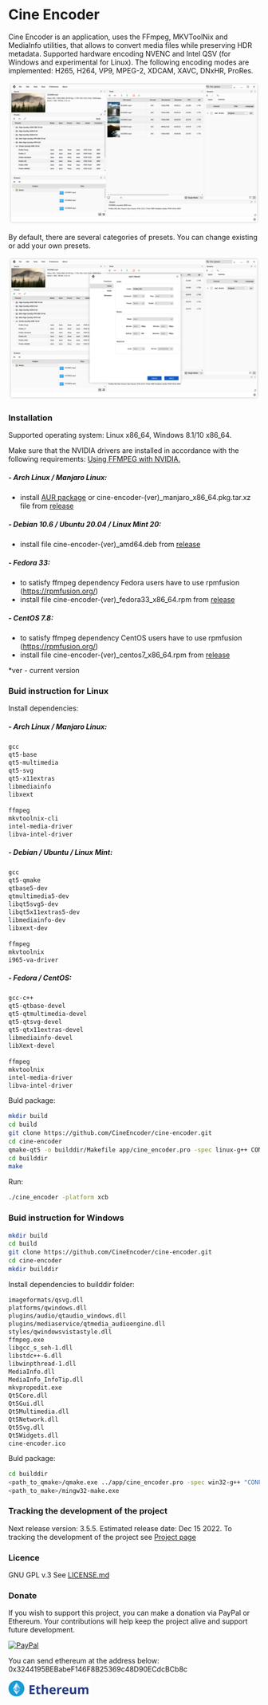 # Cine Encoder

Cine Encoder is an application, uses the FFmpeg, MKVToolNix and MediaInfo utilities, that allows to convert media files while preserving HDR metadata. Supported hardware encoding NVENC and Intel QSV (for Windows and experimental for Linux). The following encoding modes are implemented: H265, H264, VP9, MPEG-2, XDCAM, XAVC, DNxHR, ProRes.

![View](./images/View_1.png)

By default, there are several categories of presets. You can change existing or add your own presets.

![View](./images/View_2.png)

### Installation

Supported operating system: Linux x86_64, Windows 8.1/10 x86_64.

Make sure that the NVIDIA drivers are installed in accordance with the following requirements: [Using FFMPEG with NVIDIA.](https://docs.nvidia.com/video-technologies/video-codec-sdk/ffmpeg-with-nvidia-gpu/index.html)

##### - Arch Linux / Manjaro Linux:
  - install [AUR package](https://aur.archlinux.org/packages/cine-encoder/) or cine-encoder-(ver)_manjaro_x86_64.pkg.tar.xz file from [release](https://github.com/CineEncoder/cine-encoder/releases)

##### - Debian 10.6 / Ubuntu 20.04 / Linux Mint 20:
  - install file cine-encoder-(ver)_amd64.deb from [release](https://github.com/CineEncoder/cine-encoder/releases)

##### - Fedora 33:
  - to satisfy ffmpeg dependency Fedora users have to use rpmfusion (https://rpmfusion.org/)
  - install file cine-encoder-(ver)_fedora33_x86_64.rpm from [release](https://github.com/CineEncoder/cine-encoder/releases)

##### - CentOS 7.8:
  - to satisfy ffmpeg dependency CentOS users have to use rpmfusion (https://rpmfusion.org/)
  - install file cine-encoder-(ver)_centos7_x86_64.rpm from [release](https://github.com/CineEncoder/cine-encoder/releases)

*ver - current version

### Buid instruction for Linux
Install dependencies:

##### - Arch Linux / Manjaro Linux:
    gcc
    qt5-base
    qt5-multimedia
    qt5-svg
    qt5-x11extras
    libmediainfo
    libxext

    ffmpeg
    mkvtoolnix-cli
    intel-media-driver
    libva-intel-driver

##### - Debian / Ubuntu / Linux Mint:
    gcc
    qt5-qmake
    qtbase5-dev
    qtmultimedia5-dev
    libqt5svg5-dev
    libqt5x11extras5-dev
    libmediainfo-dev
    libxext-dev

    ffmpeg
    mkvtoolnix
    i965-va-driver

##### - Fedora / CentOS:
    gcc-c++
    qt5-qtbase-devel
    qt5-qtmultimedia-devel
    qt5-qtsvg-devel
    qt5-qtx11extras-devel
    libmediainfo-devel
    libXext-devel

    ffmpeg
    mkvtoolnix
    intel-media-driver
    libva-intel-driver

Buld package:

```sh
mkdir build
cd build
git clone https://github.com/CineEncoder/cine-encoder.git
cd cine-encoder
qmake-qt5 -o builddir/Makefile app/cine_encoder.pro -spec linux-g++ CONFIG+=qtquickcompiler (or for Debian:  /usr/lib/qt5/bin/qmake -o builddir/Makefile app/cine_encoder.pro -spec linux-g++)
cd builddir
make
```
Run:

```sh
./cine_encoder -platform xcb
```

### Buid instruction for Windows

```sh
mkdir build
cd build
git clone https://github.com/CineEncoder/cine-encoder.git
cd cine-encoder
mkdir builddir
```

Install dependencies to builddir folder:

    imageformats/qsvg.dll
    platforms/qwindows.dll
    plugins/audio/qtaudio_windows.dll
    plugins/mediaservice/qtmedia_audioengine.dll
    styles/qwindowsvistastyle.dll
    ffmpeg.exe
    libgcc_s_seh-1.dll
    libstdc++-6.dll
    libwinpthread-1.dll
    MediaInfo.dll
    MediaInfo_InfoTip.dll
    mkvpropedit.exe
    Qt5Core.dll
    Qt5Gui.dll
    Qt5Multimedia.dll
    Qt5Network.dll
    Qt5Svg.dll
    Qt5Widgets.dll
    cine-encoder.ico

Buld package:

```sh
cd builddir
<path_to_qmake>/qmake.exe ../app/cine_encoder.pro -spec win32-g++ "CONFIG+=qtquickcompiler"
<path_to_make>/mingw32-make.exe
```

### Tracking the development of the project

Next release version: 3.5.5. Estimated release date: Dec 15 2022.
To tracking the development of the project see [Project page](https://github.com/CineEncoder/cine-encoder/projects/1?fullscreen=true)


### Licence

GNU GPL v.3
See [LICENSE.md](https://github.com/CineEncoder/CineEncoder/blob/master/LICENSE)


### Donate

If you wish to support this project, you can make a donation  via PayPal or Ethereum. Your contributions will help keep the project alive and support future development.

[![PayPal](./images/PayPal.png)](https://paypal.me/CineEncoder?country.x=MD&locale.x=en_US)

You can send ethereum at the address below:\
0x3244195BEBabeF146F8B25369c48D90ECdcBCb8c

![Ethereum](./images/Ethereum.png)
